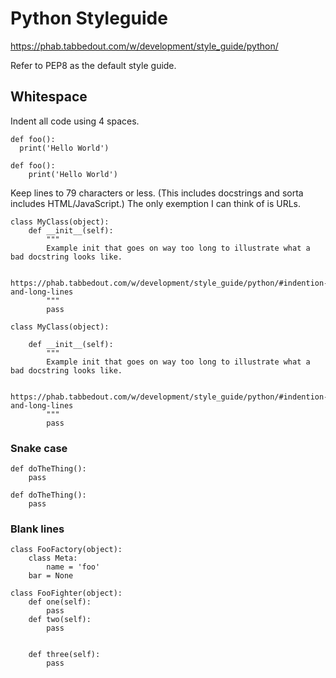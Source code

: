 Python Styleguide
=================

https://phab.tabbedout.com/w/development/style_guide/python/

Refer to PEP8 as the default style guide.

Whitespace
----------

Indent all code using 4 spaces.

```lang=python, counterexample
def foo():
  print('Hello World')
```

```lang=python
def foo():
    print('Hello World')
```

Keep lines to 79 characters or less. (This includes docstrings and sorta
includes HTML/JavaScript.) The only exemption I can think of is URLs.

```lang=python, counterexample
class MyClass(object):
    def __init__(self):
        """
        Example init that goes on way too long to illustrate what a bad docstring looks like.

        https://phab.tabbedout.com/w/development/style_guide/python/#indention-and-long-lines
        """
        pass
```

```lang=python
class MyClass(object):

    def __init__(self):
        """
        Example init that goes on way too long to illustrate what a bad docstring looks like.

        https://phab.tabbedout.com/w/development/style_guide/python/#indention-and-long-lines
        """
        pass
```

### Snake case

```lang=python, counterexample
def doTheThing():
    pass
```

```lang=python
def doTheThing():
    pass
```

### Blank lines

```lang=python, counterexample
class FooFactory(object):
    class Meta:
        name = 'foo'
    bar = None

class FooFighter(object):
    def one(self):
        pass
    def two(self):
        pass


    def three(self):
        pass
````
